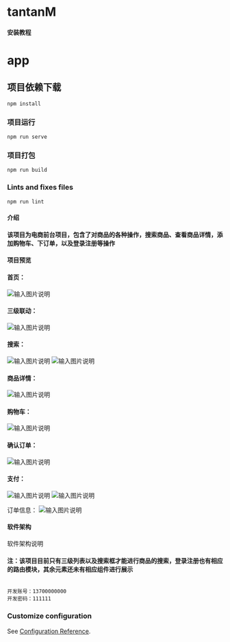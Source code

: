 # tantanM

#### 安装教程

# app

## 项目依赖下载
```
npm install
```

### 项目运行
```
npm run serve
```

### 项目打包
```
npm run build
```

### Lints and fixes files
```
npm run lint
```

#### 介绍
#### 该项目为电商前台项目，包含了对商品的各种操作，搜索商品、查看商品详情，添加购物车、下订单，以及登录注册等操作

#### 项目预览
#### 首页：
![输入图片说明](preview/%E9%A6%96%E9%A1%B5.png)

#### 三级联动：
![输入图片说明](preview/%E4%B8%89%E7%BA%A7%E8%81%94%E5%8A%A8.png)

#### 搜索：
![输入图片说明](preview/%E6%90%9C%E7%B4%A2.png)
![输入图片说明](preview/%E5%95%86%E5%93%81%E5%B1%95%E7%A4%BA.png)

#### 商品详情：
![输入图片说明](preview/%E5%95%86%E5%93%81%E8%AF%A6%E6%83%85.png)

#### 购物车：
![输入图片说明](preview/%E8%B4%AD%E7%89%A9%E8%BD%A6.png)

#### 确认订单：
![输入图片说明](preview/%E8%AE%A2%E5%8D%95.png)

#### 支付：
![输入图片说明](preview/%E6%94%AF%E4%BB%98%E9%A1%B5%E9%9D%A2.png)
![输入图片说明](preview/%E6%94%AF%E4%BB%98%E6%88%90%E5%8A%9F.png)

订单信息：
![输入图片说明](preview/%E8%AE%A2%E5%8D%95%E4%BF%A1%E6%81%AF.png)

#### 软件架构
软件架构说明


#### 注：该项目目前只有三级列表以及搜索框才能进行商品的搜索，登录注册也有相应的路由模块，其余元素还未有相应组件进行展示
```

开发账号：13700000000
开发密码：111111
```

### Customize configuration
See [Configuration Reference](https://cli.vuejs.org/config/).
